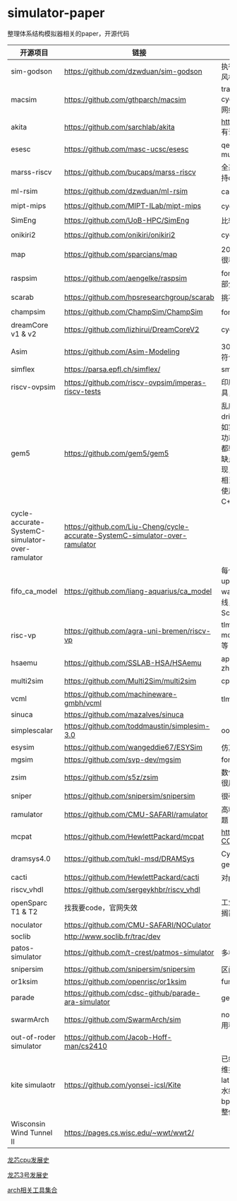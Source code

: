 # simulator-paper

整理体系结构模拟器相关的paper，开源代码

| 开源项目                                        | 链接                                                         | 概述                                                         | 评级                           |
| ----------------------------------------------- | ------------------------------------------------------------ | ------------------------------------------------------------ | ------------------------------ |
| sim-godson                                      | https://github.com/dzwduan/sim-godson                        | 执行驱动，cache部分精确建模，代码风格极好，几乎没有发现bug   | :star::star::star::star::star: |
| macsim                                          | https://github.com/gthparch/macsim                           | trace driven or execution-drive cycle level simulator,支持多核、互联网络模型和电源模型 | :star::star::star::star:       |
| akita                                           | https://github.com/sarchlab/akita                            | https://space.bilibili.com/91181150      有课程              | :star::star::star::star::star: |
| esesc                                           | https://github.com/masc-ucsc/esesc                           | qemu based，update recently, multi-core perf model           | :star::star::star::star::star: |
| marss-riscv                                     | https://github.com/bucaps/marss-riscv                        | 全系统，cycle accurate, 支持ooo, 支持dramsim3和ramulator     | :star::star::star::star:       |
| ml-rsim                                         | https://github.com/dzwduan/ml-rsim                           | cache bus 建模可以参考                                       | :star::star::star::star:       |
| mipt-mips                                       | https://github.com/MIPT-ILab/mipt-mips                       | cycle accurate, fork asim 能run                              | :star::star::star::star:       |
| SimEng                                          | https://github.com/UoB-HPC/SimEng                            | 比较简洁，有文档，最近有更新                                 | :star::star::star::star:       |
| onikiri2                                        | https://github.com/onikiri/onikiri2                          | cycle accurate                                               | :star::star::star::star:       |
| map                                             | https://github.com/sparcians/map                             | 20年老法师框架，应有尽有，维护也很积极，可以与systemc gem5等联动 | :star::star::star::star:       |
| raspsim                                         | https://github.com/aengelke/raspsim                          | fork from PTLsim，但是可以借鉴一部分超标量的设计写法         | :star::star::star::star:       |
| scarab                                          | https://github.com/hpsresearchgroup/scarab                   | 挑不出毛病，除了no smp                                       | :star::star::star::star:       |
| champsim                                        | https://github.com/ChampSim/ChampSim                         | for education，简简单单入个门                                | :star::star::star::star:       |
| dreamCore v1 & v2                               | https://github.com/lizhirui/DreamCoreV2                      | cycle accurate ooo simulator                                 | :star::star::star::star:       |
| Asim                                            | https://github.com/Asim-Modeling                             | 30年老法师框架，藏东西了,和论文不符合，降级                  | :star::star::star:             |
| simflex                                         | https://parsa.epfl.ch/simflex/                               | smarts                                                       |                                |
| riscv-ovpsim                                    | https://github.com/riscv-ovpsim/imperas-riscv-tests          | 印度理工和sifive建模用，riscv主流工具，只开源了bin           | :star::star::star:             |
| gem5                                            | https://github.com/gem5/gem5                                 | 乱序核是tick driven, cache是event driven，很多优秀的写法可以借鉴，比如实现了门级的stdcell，实现了动态功耗统计，还有一些抽象功能的写法，都较为优秀。微架构是alpha21264，缺点是写法要基于原有的框架进行实现，但是原有框架兼容性较高，损失了相当的性能，且修改微架构成本过高。使用python作为用户接口调用底层的C++实现，目前可能并不需要 | :star::star::star:             |
| cycle-accurate-SystemC-simulator-over-ramulator | https://github.com/Liu-Cheng/cycle-accurate-SystemC-simulator-over-ramulator |                                                              | :star::star::star:             |
| fifo_ca_model                                   | https://github.com/liang-aquarius/ca_model                   | 每个周期对所有module run and update，类似SCore的思路，有dump wave的功能，实现是每个clk进行连线，大量的赋值语句，会很慢，跟Score一个样，说明不能瞎琢磨 | :star::star:                   |
| risc-vp                                         | https://github.com/agra-uni-bremen/riscv-vp                  | tlm2.0 + instruction-based timing model，不考虑乱序、流水线、cache等 | :star:                         |
| hsaemu                                          | https://github.com/SSLAB-HSA/HSAemu                          | apu system. too old，异构计算，zhi'chi                       | :star:                         |
| multi2sim                                       | https://github.com/Multi2Sim/multi2sim                       | cpu and gpu simulator                                        | :star:                         |
| vcml                                            | https://github.com/machineware-gmbh/vcml                     | tlm组件库                                                    |                                |
| sinuca                                          | https://github.com/mazalves/sinuca                           |                                                              |                                |
| simplescalar                                    | https://github.com/toddmaustin/simplesim-3.0                 | ooo  processor simulator                                     |                                |
| esysim                                          | https://github.com/wangeddie67/ESYSim                        | 仿真模型                                                     |                                |
| mgsim                                           | https://github.com/svp-dev/mgsim                             | for teaching                                                 |                                |
| zsim                                            | https://github.com/s5z/zsim                                  | 数亿条指令/秒，not ca，cache建模很厉害                       |                                |
| sniper                                          | https://github.com/snipersim/snipersim                       | 很强，但是代码比较难读                                       |                                |
| ramulator                                       | https://github.com/CMU-SAFARI/ramulator                      | 高精度dram simulator，二代好像有问题                         |                                |
| mcpat                                           | https://github.com/HewlettPackard/mcpat                      | https://github.com/H2020-COSSIM/cMcPAT                       |                                |
| dramsys4.0                                      | https://github.com/tukl-msd/DRAMSys                          | Cycle-accurate **DDR3/4**， 支持gem5, 基于systemc TLM2       |                                |
| cacti                                           | https://github.com/HewlettPackard/cacti                      | 对ppa建模很有用                                              |                                |
| riscv_vhdl                                      | https://github.com/sergeykhbr/riscv_vhdl                     |                                                              |                                |
| openSparc T1 & T2                               | 找我要code，官网失效                                         | 工业界源码,not cycle accurate 暂时搁置                       | :star::star::star:             |
| noculator                                       | https://github.com/CMU-SAFARI/NOCulator                      |                                                              |                                |
| soclib                                          | http://www.soclib.fr/trac/dev                                |                                                              |                                |
| patos-simulator                                 | https://github.com/t-crest/patmos-simulator                  | 多核，基于ramulator进行Mem模拟                               |                                |
| snipersim                                       | https://github.com/snipersim/snipersim                       | 区间模型，数学模型，比较难上手                               |                                |
| or1ksim                                         | https://github.com/openrisc/or1ksim                          | function model                                               |                                |
| parade                                          | https://github.com/cdsc-github/parade-ara-simulator          | gem5套壳ca                                                   |                                |
| swarmArch                                       | https://github.com/SwarmArch/sim                             | not ca，比较新，MIT，更注重分析应用程序                      |                                |
| out-of-roder simulator                          | https://github.com/Jacob-Hoff-man/cs2410                     |                                                              |                                |
| kite simulaotr                                  | https://github.com/yonsei-icsl/Kite                          | 已经看完，没有太大的参考价值，主要维护了ticks变量用于控制时钟，latency标识exu的执行模块具体的流水级别，但是仅限于ticks++，同时bpu设计缺失，cache write throuth，整体为5级流水架构 |                                |
| Wisconsin Wind Tunnel II                        | https://pages.cs.wisc.edu/~wwt/wwt2/                         |                                                              |                                |



[龙芯cpu发展史](龙芯cpu发展史.md)

[龙芯3号发展史](龙芯3号发展史.md)

[arch相关工具集合](https://pages.cs.wisc.edu/~arch/www/tools.html)
